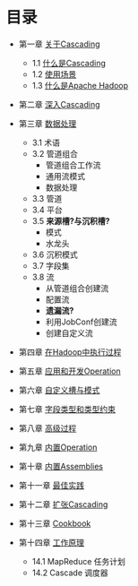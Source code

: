 目录
====
- 第一章 [关于Cascading](../chapter01/README.md#1%E5%85%B3%E4%BA%8Ecascading)
	
	- 1.1 [什么是Cascading](../chapter01/README.md#11-%E4%BB%80%E4%B9%88%E6%98%AFcascading)
	- 1.2 [使用场景](../chapter01/README.md#12-%E4%BD%BF%E7%94%A8%E5%9C%BA%E6%99%AF)
	- 1.3 [什么是Apache Hadoop](../chapter01/README.md#13-%E4%BB%80%E4%B9%88%E6%98%AFapache-hadoop)
- 第二章 [深入Cascading]()
- 第三章 [数据处理]()
	- 3.1 术语
	- 3.2 管道组合
		- 管道组合工作流
		- 通用流模式
		- 数据处理
	- 3.3 管道
	- 3.4 平台
	- 3.5 **来源槽?**与**沉积槽?**
		- 模式
		- 水龙头
	- 3.6 沉积模式
	- 3.7 字段集
	- 3.8 流
		- 从管道组合创建流
		- 配置流
		- **遗漏流?**
		- 利用JobConf创建流
		- 创建自定义流
- 第四章 [在Hadoop中执行过程]()
- 第五章 [应用和开发Operation]()
- 第六章 [自定义槽与模式]()
- 第七章 [字段类型和类型约束]()
- 第八章 [高级过程]()
- 第九章 [内置Operation]()
- 第十章 [内置Assemblies]()
- 第十一章 [最佳实践]()
- 第十二章 [扩张Cascading]()
- 第十三章 [Cookbook]()
- 第十四章 [工作原理]()
	- 14.1 MapReduce 任务计划
	- 14.2 Cascade 调度器
